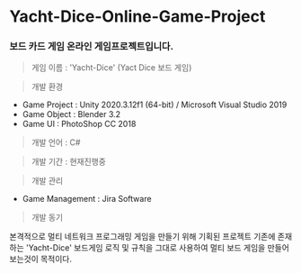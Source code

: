 # Yacht-Dice-Online-Game-Project
### 보드 카드 게임 <Yacht-Dice> 온라인 게임프로젝트입니다.

> 게임 이름 : 'Yacht-Dice' (Yact Dice 보드 게임)

> 개발 환경

 * Game Project : Unity 2020.3.12f1 (64-bit) / Microsoft Visual Studio 2019  
 * Game Object : Blender 3.2
 * Game UI : PhotoShop CC 2018
  
> 개발 언어 : C#
  
> 개발 기간 : 현재진행중
  
> 개발 관리
  
   * Game Management : Jira Software
  
> 개발 동기  

본격적으로 멀티 네트워크 프로그래밍 게임을 만들기 위해 기획된 프로젝트
기존에 존재하는 'Yacht-Dice' 보드게임 로직 및 규칙을 그대로 사용하여 멀티 보드 게임을 만들어보는것이 목적이다.
